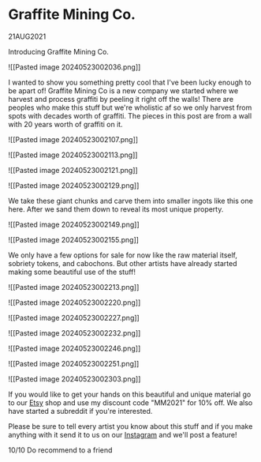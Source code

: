 
# Graffite Mining Co.

21AUG2021

Introducing Graffite Mining Co.

![[Pasted image 20240523002036.png]]

I wanted to show you something pretty cool that I've been lucky enough to be apart of! Graffite Mining Co is a new company we started where we harvest and process graffiti by peeling it right off the walls! There are peoples who make this stuff but we're wholistic af so we only harvest from spots with decades worth of graffiti. The pieces in this post are from a wall with 20 years worth of graffiti on it.

![[Pasted image 20240523002107.png]]

![[Pasted image 20240523002113.png]]

![[Pasted image 20240523002121.png]]

![[Pasted image 20240523002129.png]]

We take these giant chunks and carve them into smaller ingots like this one here. After we sand them down to reveal its most unique property.

![[Pasted image 20240523002149.png]]

![[Pasted image 20240523002155.png]]

We only have a few options for sale for now like the raw material itself, sobriety tokens, and cabochons. But other artists have already started making some beautiful use of the stuff!

![[Pasted image 20240523002213.png]]

![[Pasted image 20240523002220.png]]

![[Pasted image 20240523002227.png]]

![[Pasted image 20240523002232.png]]

![[Pasted image 20240523002246.png]]

![[Pasted image 20240523002251.png]]

![[Pasted image 20240523002303.png]]

If you would like to get your hands on this beautiful and unique material go to our [Etsy](https://www.etsy.com/shop/GRAFFiteMiningCO) shop and use my discount code "MM2021" for 10% off. We also have started a subreddit if you're interested.

  

Please be sure to tell every artist you know about this stuff and if you make anything with it send it to us on our [Instagram](https://www.instagram.com/graffiteminingco/) and we'll post a feature!

  

10/10 Do recommend to a friend
